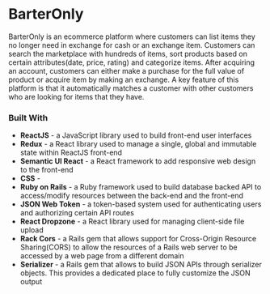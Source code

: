 # BarterOnly

BarterOnly is an ecommerce platform where customers can list items they no longer need in exchange for cash or an exchange item. Customers can search the marketplace with hundreds of items, sort products based on certain attributes(date, price, rating) and categorize items. After acquiring an account, customers can either make a purchase for the full value of product or acquire item by making an exchange. A key feature of this platform is that it automatically matches a customer with other customers who are looking for items that they have.

### Built With
  - **ReactJS** - a JavaScript library used to build front-end user interfaces
  - **Redux** - a React library used to manage a single, global and immutable state within ReactJS front-end
  - **Semantic UI React** - a React framework to add responsive web design to the front-end
  - **CSS** -
  - **Ruby on Rails** - a Ruby framework used to build database backed API to access/modify resources between the back-end and the front-end
  - **JSON Web Token** - a token-based system used for authenticating users and authorizing certain API routes
  - **React Dropzone** - a React library used for managing client-side file upload
  - **Rack Cors** - a Rails gem that allows support for Cross-Origin Resource Sharing(CORS) to allow the resources of a Rails web server to be accessed by a web page from a different domain
  - **Serializer** - a Rails gem that allows to build JSON APIs through serializer objects. This provides a dedicated place to fully customize the JSON output
